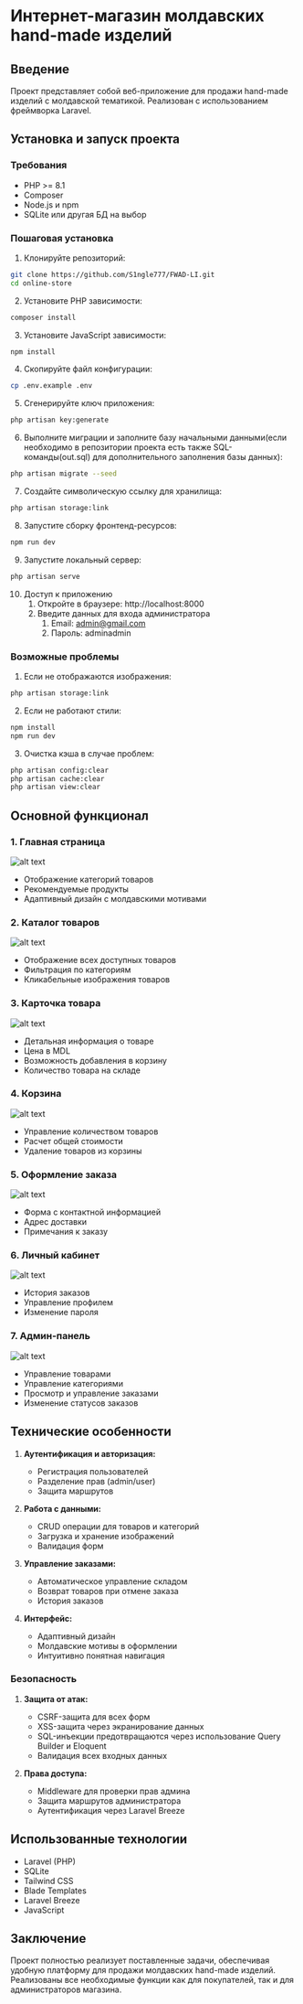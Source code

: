 # Интернет-магазин молдавских hand-made изделий

## Введение
Проект представляет собой веб-приложение для продажи hand-made изделий с молдавской тематикой. Реализован с использованием фреймворка Laravel.

## Установка и запуск проекта

### Требования
- PHP >= 8.1
- Composer
- Node.js и npm
- SQLite или другая БД на выбор

### Пошаговая установка

1. Клонируйте репозиторий:
```bash
git clone https://github.com/S1ngle777/FWAD-LI.git
cd online-store
```
2. Установите PHP зависимости:
```bash
composer install
```
3. Установите JavaScript зависимости:
```bash
npm install
```
4. Скопируйте файл конфигурации:
```bash
cp .env.example .env
```
5. Сгенерируйте ключ приложения:
```bash
php artisan key:generate
```
6. Выполните миграции и заполните базу начальными данными(если необходимо в репозитории проекта есть также SQL-команды(out.sql) для дополнительного заполнения базы данных):
```bash
php artisan migrate --seed
```
7. Создайте символическую ссылку для хранилища:
```bash
php artisan storage:link
```
8. Запустите сборку фронтенд-ресурсов:
```bash
npm run dev
```
9. Запустите локальный сервер:
```bash
php artisan serve
```
10. Доступ к приложению
    1.  Откройте в браузере: http://localhost:8000
    2.  Введите данных для входа администратора
        1.  Email: admin@gmail.com
        2.  Пароль: adminadmin

### Возможные проблемы

1. Если не отображаются изображения:
```bash 
php artisan storage:link
```
2. Если не работают стили:
```bash
npm install
npm run dev
```
3. Очистка кэша в случае проблем:
```bash
php artisan config:clear
php artisan cache:clear
php artisan view:clear
```

## Основной функционал

### 1. Главная страница
![alt text](screenshots\image.png)
- Отображение категорий товаров
- Рекомендуемые продукты
- Адаптивный дизайн с молдавскими мотивами

### 2. Каталог товаров
![alt text](screenshots\image-6.png)
- Отображение всех доступных товаров
- Фильтрация по категориям
- Кликабельные изображения товаров

### 3. Карточка товара
![alt text](screenshots\image-1.png)
- Детальная информация о товаре
- Цена в MDL
- Возможность добавления в корзину
- Количество товара на складе

### 4. Корзина
![alt text](screenshots\image-2.png)
- Управление количеством товаров
- Расчет общей стоимости
- Удаление товаров из корзины

### 5. Оформление заказа
![alt text](screenshots\image-3.png)
- Форма с контактной информацией
- Адрес доставки
- Примечания к заказу

### 6. Личный кабинет
![alt text](screenshots\image-4.png)
- История заказов
- Управление профилем
- Изменение пароля

### 7. Админ-панель
![alt text](screenshots\image-5.png)
- Управление товарами
- Управление категориями
- Просмотр и управление заказами
- Изменение статусов заказов

## Технические особенности
1. **Аутентификация и авторизация:**
   - Регистрация пользователей
   - Разделение прав (admin/user)
   - Защита маршрутов

2. **Работа с данными:**
   - CRUD операции для товаров и категорий
   - Загрузка и хранение изображений
   - Валидация форм

3. **Управление заказами:**
   - Автоматическое управление складом
   - Возврат товаров при отмене заказа
   - История заказов

4. **Интерфейс:**
   - Адаптивный дизайн
   - Молдавские мотивы в оформлении
   - Интуитивно понятная навигация

### Безопасность
1. **Защита от атак:**
   - CSRF-защита для всех форм
   - XSS-защита через экранирование данных
   - SQL-инъекции предотвращаются через использование Query Builder и Eloquent
   - Валидация всех входных данных

2. **Права доступа:**
   - Middleware для проверки прав админа
   - Защита маршрутов администратора
   - Аутентификация через Laravel Breeze

## Использованные технологии
- Laravel (PHP)
- SQLite
- Tailwind CSS
- Blade Templates
- Laravel Breeze
- JavaScript

## Заключение
Проект полностью реализует поставленные задачи, обеспечивая удобную платформу для продажи молдавских hand-made изделий. Реализованы все необходимые функции как для покупателей, так и для администраторов магазина.